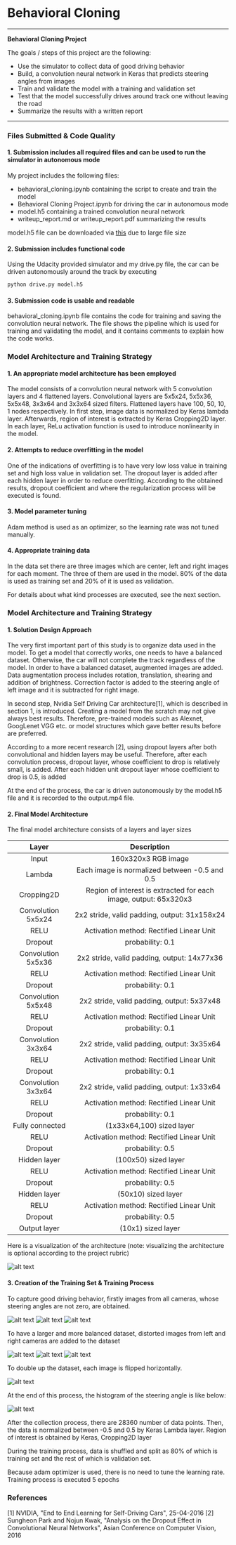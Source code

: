 # **Behavioral Cloning** 
---
**Behavioral Cloning Project**

The goals / steps of this project are the following:
* Use the simulator to collect data of good driving behavior
* Build, a convolution neural network in Keras that predicts steering angles from images
* Train and validate the model with a training and validation set
* Test that the model successfully drives around track one without leaving the road
* Summarize the results with a written report


[//]: # (Image References)

[image1]: ./examples/architecture.JPG "Model Architecture"
[image2]: ./examples/center.png "Image from center camera"
[image3]: ./examples/center_flip.png "Flipped image from center camera"
[image4]: ./examples/center_augment.png "Distortion applied on the image"
[image5]: ./examples/left.png "Image from left camera"
[image6]: ./examples/right.png "Image from right camera"
[image7]: ./examples/hist.png "Frequency of the steering angles"
[image8]: ./examples/left_augment.png "Distorted left image"
[image9]: ./examples/right_augment.png "Distorted right image"

---
### Files Submitted & Code Quality

#### 1. Submission includes all required files and can be used to run the simulator in autonomous mode

My project includes the following files:
* behavioral_cloning.ipynb containing the script to create and train the model
* Behavioral Cloning Project.ipynb for driving the car in autonomous mode
* model.h5 containing a trained convolution neural network 
* writeup_report.md or writeup_report.pdf summarizing the results

model.h5 file can be downloaded via [this](https://drive.google.com/file/d/1tDUiSfOtHz5QGUoLxUGV5N_LuZDJiNZa/view) due to large file size

#### 2. Submission includes functional code
Using the Udacity provided simulator and my drive.py file, the car can be driven autonomously around the track by executing 
```sh
python drive.py model.h5
```

#### 3. Submission code is usable and readable

behavioral_cloning.ipynb file contains the code for training and saving the convolution neural network. The file shows the pipeline which is used for training and validating the model, and it contains comments to explain how the code works.

### Model Architecture and Training Strategy

#### 1. An appropriate model architecture has been employed

The model consists of a convolution neural network with 5 convolution layers and 4 flattened layers. Convolutional layers are 5x5x24, 5x5x36, 5x5x48, 3x3x64 and 3x3x64 sized filters. Flattened layers have 100, 50, 10, 1 nodes respectively. In first step, image data is normalized by Keras lambda layer. Afterwards, region of interest is extracted by Keras Cropping2D layer. In each layer, ReLu activation function is used to introduce nonlinearity in the model. 

#### 2. Attempts to reduce overfitting in the model

One of the indications of overfitting is to have very low loss value in training set and high loss value in validation set. 
The dropout layer is added after each hidden layer in order to reduce overfitting. According to the obtained results, dropout coefficient and where the regularization process will be executed is found. 

#### 3. Model parameter tuning

Adam method is used as an optimizer, so the learning rate was not tuned manually.

#### 4. Appropriate training data

In the data set there are three images which are center, left and right images for each moment. The three of them are used in the model. 80% of the data is used as training set and 20% of it is used as validation. 

For details about what kind processes are executed, see the next section. 

### Model Architecture and Training Strategy

#### 1. Solution Design Approach

The very first important part of this study is to organize data used in the model. To get a model that correctly works, one needs to have a balanced dataset. Otherwise, the car will not complete the track regardless of the model. In order to have a balanced dataset, augmented images are added. Data augmentation process includes rotation, translation, shearing and addition of brightness. Correction factor is added to the steering angle of left image and it is subtracted for right image. 

In second step, Nvidia Self Driving Car architecture[1], which is described in section 1, is introduced. Creating a model from the scratch may not give always best results. Therefore, pre-trained models such as Alexnet, GoogLenet VGG etc. or model structures which gave better results before are preferred. 

According to a more recent research [2], using dropout layers after both convolutional and hidden layers may be useful. Therefore, after each convolution process, dropout layer, whose coefficient to drop is relatively small, is added. After each hidden unit dropout layer whose coefficient to drop is 0.5, is added 

At the end of the process, the car is driven autonomously by the model.h5 file and it is recorded to the output.mp4 file. 

#### 2. Final Model Architecture

The final model architecture consists of a layers and layer sizes


| Layer         		|     Description	        					| 
|:-----------------:|:-----------------------------------------------------------------------:| 
| Input         		| 160x320x3 RGB image   							| 
| Lambda    	| Each image is normalized between -0.5 and 0.5 	|
| Cropping2D    	| Region of interest is extracted for each image, output: 65x320x3|
| Convolution 5x5x24     	| 2x2 stride, valid padding, output: 31x158x24 	|
| RELU					|	Activation method: Rectified Linear Unit    |
| Dropout			| probability: 0.1 	|
| Convolution 5x5x36	    | 2x2 stride, valid padding, output: 14x77x36    |
| RELU          | Activation method: Rectified Linear Unit     |
| Dropout			| probability: 0.1 	|
| Convolution 5x5x48     	| 2x2 stride, valid padding, output: 5x37x48 	|
| RELU					|	Activation method: Rectified Linear Unit    |
| Dropout			| probability: 0.1 	|
| Convolution 3x3x64	    | 2x2 stride, valid padding, output: 3x35x64    |
| RELU          | Activation method: Rectified Linear Unit     |
| Dropout			| probability: 0.1 	|
| Convolution 3x3x64	    | 2x2 stride, valid padding, output: 1x33x64    |
| RELU          | Activation method: Rectified Linear Unit     |
| Dropout			| probability: 0.1 	|
| Fully connected		| (1x33x64,100) sized layer 	|
| RELU				| Activation method: Rectified Linear Unit 	|
| Dropout			| probability: 0.5 	|
|	Hidden layer | (100x50) sized layer   	|
| RELU				| Activation method: Rectified Linear Unit 	|
| Dropout			| probability: 0.5 	|
|	Hidden layer | (50x10) sized layer   	|
| RELU				| Activation method: Rectified Linear Unit 	|
| Dropout			| probability: 0.5 	|
|	Output layer |	(10x1) sized layer	|

Here is a visualization of the architecture (note: visualizing the architecture is optional according to the project rubric)

![alt text][image1]

#### 3. Creation of the Training Set & Training Process

To capture good driving behavior, firstly images from all cameras, whose steering angles are not zero, are obtained. 

![alt text][image2]
![alt text][image5]
![alt text][image6]

To have a larger and more balanced dataset, distorted images from left and right cameras are added to the dataset

![alt text][image4]
![alt text][image8]
![alt text][image9]

To double up the dataset, each image is flipped horizontally.

![alt text][image7]

At the end of this process, the histogram of the steering angle is like below:

![alt text][image3]

After the collection process, there are 28360 number of data points. Then, the data is normalized between -0.5 and 0.5 by Keras Lambda layer. Region of interest is obtained by Keras, Cropping2D layer

During the training process, data is shuffled and split as 80% of which is training set and the rest of which is validation set. 

Because adam optimizer is used, there is no need to tune the learning rate. Training process is executed 5 epochs

### References
[1] NVIDIA, "End to End Learning for Self-Driving Cars", 25-04-2016
[2] Sungheon Park and Nojun Kwak, "Analysis on the Dropout Effect in Convolutional Neural Networks", Asian Conference on Computer Vision, 2016
